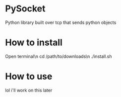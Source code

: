 # PySocket
Python library built over tcp that sends python objects
# How to install
Open terminal\n
cd /path/to/downloads\n
./install.sh
# How to use
lol i'll work on this later

